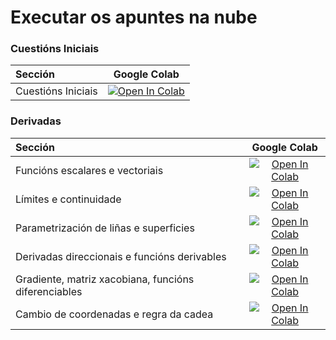 # Executar os apuntes na nube

### Cuestións Iniciais
| Sección | Google Colab  |                    
| :--  | :--: |
| Cuestións Iniciais  | [![Open In Colab](https://colab.research.google.com/assets/colab-badge.svg)](https://colab.research.google.com/github/xabiercidvidal/USC-MMIII/blob/main/notebooks/tderivadas_introducion.ipynb) |

### Derivadas
| Sección | Google Colab  |                    
| :--  | :--: |
| Funcións escalares e vectoriais | [![Open In Colab](https://colab.research.google.com/assets/colab-badge.svg)](https://colab.research.google.com/github/xabiercidvidal/USC-MMIII/blob/main/notebooks/tderivadas_funcion_escalar_vectorial.ipynb) |
| Límites e continuidade | [![Open In Colab](https://colab.research.google.com/assets/colab-badge.svg)](https://colab.research.google.com/github/xabiercidvidal/USC-MMIII/blob/main/notebooks/tderivadas_limites_continuidade.ipynb) |
| Parametrización de liñas e superficies | [![Open In Colab](https://colab.research.google.com/assets/colab-badge.svg)](https://colab.research.google.com/github/xabiercidvidal/USC-MMIII/blob/main/notebooks/tderivadas_parametrizacion_linhas_superficies.ipynb) |
| Derivadas direccionais e funcións derivables | [![Open In Colab](https://colab.research.google.com/assets/colab-badge.svg)](https://colab.research.google.com/github/xabiercidvidal/USC-MMIII/blob/main/notebooks/tderivadas_direccional_diferencial.ipynb) |
| Gradiente, matriz xacobiana, funcións diferenciables | [![Open In Colab](https://colab.research.google.com/assets/colab-badge.svg)](notebooks/tderivadas_gradiante_xacobiana.ipynb) |
| Cambio de coordenadas e regra da cadea | [![Open In Colab](https://colab.research.google.com/assets/colab-badge.svg)](notebooks/tderivadas_coordenadas_cadea.ipynb) |
